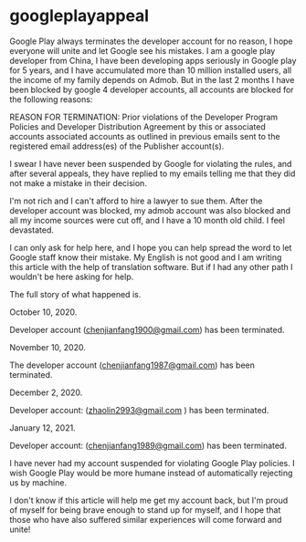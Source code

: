 # googleplayappeal
Google Play always terminates the developer account for no reason, I hope everyone will unite and let Google see his mistakes.
I am a google play developer from China, I have been developing apps seriously in Google play for 5 years, and I have accumulated more than 10 million installed users, all the income of my family depends on Admob. But in the last 2 months I have been blocked by google 4 developer accounts, all accounts are blocked for the following reasons:

REASON FOR TERMINATION: Prior violations of the Developer Program Policies and Developer Distribution Agreement by this or associated accounts associated accounts as outlined in previous emails sent to the registered email address(es) of the Publisher account(s).

I swear I have never been suspended by Google for violating the rules, and after several appeals, they have replied to my emails telling me that they did not make a mistake in their decision.

I'm not rich and I can't afford to hire a lawyer to sue them. After the developer account was blocked, my admob account was also blocked and all my income sources were cut off, and I have a 10 month old child. I feel devastated.

I can only ask for help here, and I hope you can help spread the word to let Google staff know their mistake. My English is not good and I am writing this article with the help of translation software. But if I had any other path I wouldn't be here asking for help.



The full story of what happened is.

October 10, 2020.

Developer account (chenjianfang1900@gmail.com) has been terminated.

November 10, 2020.

The developer account (chenjianfang1987@gmail.com) has been terminated.

December 2, 2020.

Developer account: (zhaolin2993@gmail.com ) has been terminated.

January 12, 2021.

Developer account: (chenjianfang1989@gmail.com) has been terminated.

I have never had my account suspended for violating Google Play policies. I wish Google Play would be more humane instead of automatically rejecting us by machine.

I don't know if this article will help me get my account back, but I'm proud of myself for being brave enough to stand up for myself, and I hope that those who have also suffered similar experiences will come forward and unite!
